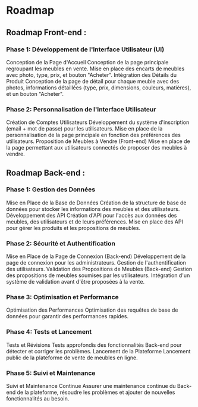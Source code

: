 # Roadmap

## Roadmap Front-end :

### Phase 1: Développement de l'Interface Utilisateur (UI)
Conception de la Page d'Accueil
Conception de la page principale regroupant les meubles en vente.
Mise en place des encarts de meubles avec photo, type, prix, et bouton "Acheter".
Intégration des Détails du Produit
Conception de la page de détail pour chaque meuble avec des photos, informations détaillées (type, prix, dimensions, couleurs, matières), et un bouton "Acheter".

### Phase 2: Personnalisation de l'Interface Utilisateur
Création de Comptes Utilisateurs
Développement du système d'inscription (email + mot de passe) pour les utilisateurs.
Mise en place de la personnalisation de la page principale en fonction des préférences des utilisateurs.
Proposition de Meubles à Vendre (Front-end)
Mise en place de la page permettant aux utilisateurs connectés de proposer des meubles à vendre.

## Roadmap Back-end :

### Phase 1: Gestion des Données
Mise en Place de la Base de Données
Création de la structure de base de données pour stocker les informations des meubles et des utilisateurs.
Développement des API
Création d'API pour l'accès aux données des meubles, des utilisateurs et de leurs préférences.
Mise en place des API pour gérer les produits et les propositions de meubles.

### Phase 2: Sécurité et Authentification
Mise en Place de la Page de Connexion (Back-end)
Développement de la page de connexion pour les administrateurs.
Gestion de l'authentification des utilisateurs.
Validation des Propositions de Meubles (Back-end)
Gestion des propositions de meubles soumises par les utilisateurs.
Intégration d'un système de validation avant d'être proposées à la vente.

### Phase 3: Optimisation et Performance
Optimisation des Performances
Optimisation des requêtes de base de données pour garantir des performances rapides.

### Phase 4: Tests et Lancement
Tests et Révisions
Tests approfondis des fonctionnalités Back-end pour détecter et corriger les problèmes.
Lancement de la Plateforme
Lancement public de la plateforme de vente de meubles en ligne.

### Phase 5: Suivi et Maintenance
Suivi et Maintenance Continue
Assurer une maintenance continue du Back-end de la plateforme, résoudre les problèmes et ajouter de nouvelles fonctionnalités au besoin.









